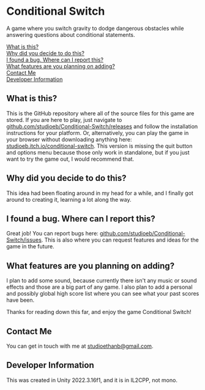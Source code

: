# Conditional Switch

A game where you switch gravity to dodge dangerous obstacles while answering questions about conditional statements.

[What is this?](https://github.com/studioeb/Conditional-Switch?tab=readme-ov-file#what-is-this)<br>
[Why did you decide to do this?](https://github.com/studioeb/Conditional-Switch?tab=readme-ov-file#why-did-you-decide-to-do-this)<br>
[I found a bug. Where can I report this?](https://github.com/studioeb/Conditional-Switch?tab=readme-ov-file#i-found-a-bug-where-can-i-report-this)<br>
[What features are you planning on adding?](https://github.com/studioeb/Conditional-Switch?tab=readme-ov-file#what-features-are-you-planning-on-adding)<br>
[Contact Me](https://github.com/studioeb/Conditional-Switch?tab=readme-ov-file#contact-me)<br>
[Developer Information](https://github.com/studioeb/Conditional-Switch?tab=readme-ov-file#developer-information)<br>

## What is this?

This is the GitHub repository where all of the source files for this game are stored. If you are here to play, just navigate to [github.com/studioeb/Conditional-Switch/releases](https://github.com/studioeb/Conditional-Switch/releases) and follow the installation instructions for your platform. Or, alternatively, you can play the game in your browser without downloading anything here: [studioeb.itch.io/conditional-switch](https://studioeb.itch.io/conditional-switch). This version is missing the quit button and options menu because those only work in standalone, but if you just want to try the game out, I would recommend that.

## Why did you decide to do this?

This idea had been floating around in my head for a while, and I finally got around to creating it, learning a lot along the way.

## I found a bug. Where can I report this?

Great job! You can report bugs here: [github.com/studioeb/Conditional-Switch/issues](https://github.com/studioeb/Conditional-Switch/issues). This is also where you can request features and ideas for the game in the future.

## What features are you planning on adding?

I plan to add some sound, because currently there isn't any music or sound effects and those are a big part of any game. I also plan to add a personal and possibly global high score list where you can see what your past scores have been.

Thanks for reading down this far, and enjoy the game Conditional Switch!

## Contact Me

You can get in touch with me at [studioethanb@gmail.com](mailto:studioethanb@gmail.com).

## Developer Information

This was created in Unity 2022.3.16f1, and it is in IL2CPP, not mono.
